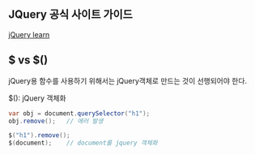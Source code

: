 ## JQuery 공식 사이트 가이드

[jQuery learn](https://learn.jquery.com/)

## $ vs $()

jQuery용 함수를 사용하기 위해서는 jQuery객체로 만드는 것이 선행되어야 한다.

$(): jQuery 객체화
```JAVA
var obj = document.querySelector("h1");
obj.remove();	// 에러 발생
```
```JAVA
$("h1").remove();
$(document);	// document를 jquery 객체화
```


<!--stackedit_data:
eyJoaXN0b3J5IjpbMzI1MzY1NF19
-->